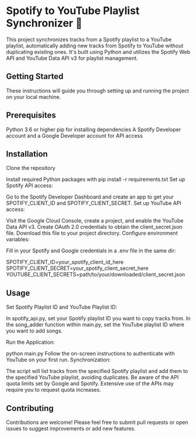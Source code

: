 # Spotify to YouTube Playlist Synchronizer 🚀

This project synchronizes tracks from a Spotify playlist to a YouTube playlist, automatically adding new tracks from Spotify to YouTube without duplicating existing ones. It's built using Python and utilizes the Spotify Web API and YouTube Data API v3 for playlist management.

## Getting Started

These instructions will guide you through setting up and running the project on your local machine.

## Prerequisites

Python 3.6 or higher
pip for installing dependencies
A Spotify Developer account and a Google Developer account for API access

## Installation

Clone the repository

Install required Python packages with
pip install -r requirements.txt
Set up Spotify API access:

Go to the Spotify Developer Dashboard and create an app to get your SPOTIFY_CLIENT_ID and SPOTIFY_CLIENT_SECRET.
Set up YouTube API access:

Visit the Google Cloud Console, create a project, and enable the YouTube Data API v3.
Create OAuth 2.0 credentials to obtain the client_secret.json file. Download this file to your project directory.
Configure environment variables:


Fill in your Spotify and Google credentials in a .env file in the same dir:

SPOTIFY_CLIENT_ID=your_spotify_client_id_here
SPOTIFY_CLIENT_SECRET=your_spotify_client_secret_here
YOUTUBE_CLIENT_SECRETS=path/to/your/downloaded/client_secret.json

## Usage

Set Spotify Playlist ID and YouTube Playlist ID:

In spotify_api.py, set your Spotify playlist ID you want to copy tracks from.
In the song_adder function within main.py, set the YouTube playlist ID where you want to add songs.

Run the Application:

python main.py
Follow the on-screen instructions to authenticate with YouTube on your first run.
Synchronization:

The script will list tracks from the specified Spotify playlist and add them to the specified YouTube playlist, avoiding duplicates.
Be aware of the API quota limits set by Google and Spotify. Extensive use of the APIs may require you to request quota increases.

## Contributing

Contributions are welcome! Please feel free to submit pull requests or open issues to suggest improvements or add new features.
